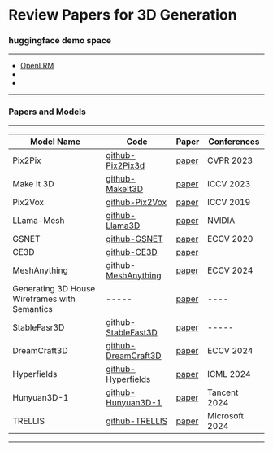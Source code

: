 # Review Papers for 3D Generation 


### huggingface demo space
---
 - [OpenLRM](https://huggingface.co/spaces/zxhezexin/OpenLRM)
 - []()
 - []() 




---------
### Papers and Models
--------
| Model Name | Code | Paper | Conferences
|---------|--------|-------------|-------------|
| Pix2Pix | [github-Pix2Pix3d](https://github.com/dunbar12138/pix2pix3D) | [paper](https://arxiv.org/abs/2302.08509) | CVPR 2023 | 
|Make It 3D | [github-MakeIt3D](https://github.com/junshutang/Make-It-3D) |[paper](https://arxiv.org/abs/2303.14184)| ICCV 2023 | 
|Pix2Vox |[github-Pix2Vox](https://github.com/hzxie/Pix2Vox)|[paper](https://arxiv.org/abs/1901.11153)| ICCV 2019| 
|LLama-Mesh | [github-Llama3D](https://github.com/nv-tlabs/LLaMA-Mesh) |[paper](https://arxiv.org/pdf/2411.09595)|NVIDIA
|GSNET|[github-GSNET](https://github.com/lkeab/gsnet) | [paper](https://arxiv.org/abs/2007.13124)| ECCV 2020|
|CE3D| [github-CE3D](https://github.com/Fangkang515/CE3D) |[paper](https://arxiv.org/abs/2303.14184)|
|MeshAnything| [github-MeshAnything](https://github.com/buaacyw/MeshAnything) |[paper](https://arxiv.org/abs/2303.14184)|ECCV 2024|
|Generating 3D House Wireframes with Semantics|-----|[paper](https://arxiv.org/abs/2407.12267)| ----
|StableFasr3D| [github-StableFast3D](https://github.com/Stability-AI/stable-fast-3d) |[paper](https://arxiv.org/abs/2408.00653)| ----- | 
|DreamCraft3D| [github-DreamCraft3D](https://github.com/deepseek-ai/DreamCraft3D)|[paper](https://arxiv.org/abs/2310.16818)| ECCV 2024
|Hyperfields| [github-Hyperfields](https://github.com/threedle/hyperfields)|[paper](http://arxiv.org/abs/2310.17075)| ICML 2024
|Hunyuan3D-1| [github-Hunyuan3D-1](https://github.com/tencent/Hunyuan3D-1)|[paper](https://arxiv.org/pdf/2411.02293)| Tancent 2024
|TRELLIS| [github-TRELLIS](https://github.com/Microsoft/TRELLIS)|[paper](https://arxiv.org/abs/2412.01506)| Microsoft 2024

-----